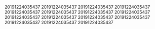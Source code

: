 20191224035437
20191224035437
20191224035437
20191224035437
20191224035437
20191224035437
20191224035437
20191224035437
20191224035437
20191224035437
20191224035437
20191224035437
20191224035437
20191224035437
20191224035437
